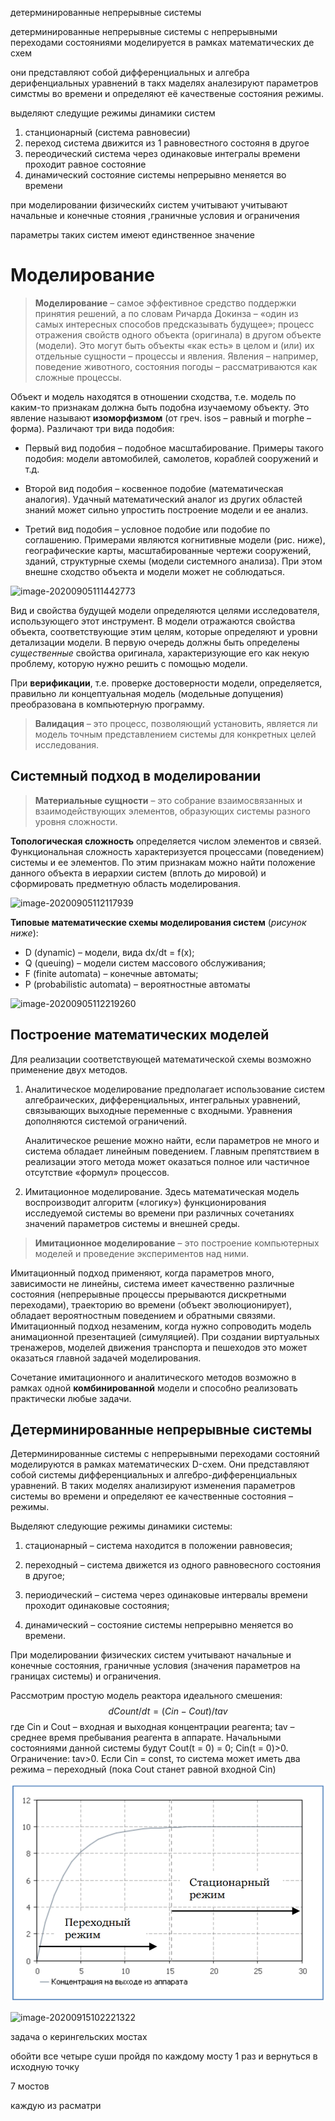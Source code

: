детерминированные непрерывные системы 



детерминированные непрерывные системы с непрерывными переходами состояниями моделируется в рамках математических де схем

они представляют собой дифференциальных и алгебра дерифенциальных уравнений в такх маделях аналезируют параметров симстмы во времени и определяют её качественые состояния  режимы.

выделяют следущие режимы динамики систем 

1. станционарный (система равновесии)
2. переход система движится из 1 равновестного состояня в другое
3. переодический система через одинаковые интегралы времени проходит равное состояние 
4. динамический состояние системы непрерывно меняется во времени

при моделировании физическийх систем учитывают учитывают начальные и конечные стояния ,граничные условия и ограничения 

параметры таких систем  имеют единственное значение 

# Моделирование

> **Моделирование** – самое эффективное средство поддержки принятия решений, а по словам Ричарда Докинза – «один из самых интересных способов предсказывать будущее»; процесс отражения свойств одного объекта (оригинала) в другом объекте (модели). Это могут быть объекты «как есть» в целом и (или) их отдельные сущности – процессы и явления. Явления – например, поведение животного, состояния погоды – рассматриваются как сложные процессы.

Объект и модель находятся в отношении сходства, т.е. модель по каким-то признакам должна быть подобна изучаемому объекту. Это явление называют **изоморфизмом** (от греч. isos – равный и morphe – форма). Различают три вида подобия:

- Первый вид подобия – подобное масштабирование. Примеры такого подобия: модели автомобилей, самолетов, кораблей сооружений и т.д. 

- Второй вид подобия – косвенное подобие (математическая аналогия). Удачный математический аналог из других областей знаний может сильно упростить построение модели и ее анализ. 

- Третий вид подобия – условное подобие или подобие по соглашению. Примерами являются когнитивные модели (рис. ниже), географические карты, масштабированные чертежи сооружений, зданий, структурные схемы (модели системного анализа). При этом внешне сходство объекта и модели может не соблюдаться. 


![image-20200905111442773](C:/Users/OI109-2/Documents/Илья/ИСРПО.assets/image-20200905111442773.png)

Вид и свойства будущей модели определяются целями исследователя, использующего этот инструмент. В модели отражаются свойства объекта, соответствующие этим целям, которые определяют и уровни детализации модели. В первую очередь должны быть определены *существенные* свойства оригинала, характеризующие его как некую проблему, которую нужно решить с помощью модели.

При **верификации**, т.е. проверке достоверности модели, определяется, правильно ли концептуальная модель (модельные допущения) преобразована в компьютерную программу. 

> **Валидация** – это процесс, позволяющий установить, является ли модель точным представлением системы для конкретных целей исследования. 

## Системный подход в моделировании

> **Материальные сущности** – это собрание взаимосвязанных и взаимодействующих элементов, образующих системы разного уровня сложности. 

**Топологическая сложность** определяется числом элементов и связей. Функциональная сложность характеризуется процессами (поведением) системы и ее элементов. По этим признакам можно найти положение данного объекта в иерархии систем (вплоть до мировой) и сформировать предметную область моделирования. 

![image-20200905112117939](C:/Users/OI109-2/Documents/Илья/ИСРПО.assets/image-20200905112117939.png)

 **Типовые математические схемы моделирования систем** (*рисунок ниже*): 

- D (dynamic) – модели, вида dx/dt = f(x); 
- Q (queuing) – модели систем массового обслуживания; 
- F (finite automata) – конечные автоматы; 
- P (probabilistic automata) – вероятностные автоматы

![image-20200905112219260](C:/Users/OI109-2/Documents/Илья/ИСРПО.assets/image-20200905112219260.png)

## Построение математических моделей

Для реализации соответствующей математической схемы возможно применение двух методов. 

1. Аналитическое моделирование предполагает использование систем алгебраических, дифференциальных, интегральных уравнений, связывающих выходные переменные с входными. Уравнения дополняются системой ограничений. 

   Аналитическое решение можно найти, если параметров не много и система обладает линейным поведением. Главным препятствием в реализации этого метода может оказаться полное или частичное отсутствие «формул» процессов. 

2. Имитационное моделирование. Здесь математическая модель воспроизводит алгоритм («логику») функционирования исследуемой системы во времени при различных сочетаниях значений параметров системы и внешней среды. 

> **Имитационное моделирование** – это построение компьютерных моделей и проведение экспериментов над ними.

Имитационный подход применяют, когда параметров много, зависимости не линейны, система имеет качественно различные состояния (непрерывные процессы прерываются дискретными переходами), траекторию во времени (объект эволюционирует), обладает вероятностным поведением и обратными связями. Имитационный подход незаменим, когда нужно сопроводить модель анимационной презентацией (симуляцией). При создании виртуальных тренажеров, моделей движения транспорта и пешеходов это может оказаться главной задачей моделирования. 

Сочетание имитационного и аналитического методов возможно в рамках одной **комбинированной** модели и способно реализовать практически любые задачи.

## Детерминированные непрерывные системы 

Детерминированные системы с непрерывными переходами состояний моделируются в рамках математических D-схем. Они представляют собой системы дифференциальных и алгебро-дифференциальных уравнений. В таких моделях анализируют изменения параметров системы во времени и определяют ее качественные состояния – режимы.

Выделяют следующие режимы динамики системы: 

1) стационарный – система находится в положении равновесия; 

2) переходный – система движется из одного равновесного состояния в другое; 

3) периодический – система через одинаковые интервалы времени проходит одинаковые состояния; 

4) динамический – состояние системы непрерывно меняется во времени. 

При моделировании физических систем учитывают начальные и конечные состояния, граничные условия (значения параметров на границах системы) и ограничения. 

Рассмотрим простую модель реактора идеального смешения:
$$
dCount/dt = (Cin-Cout)/tav
$$
где Cin и Cout – входная и выходная концентрации реагента; tav – среднее время пребывания реагента в аппарате. Начальными состояниями данной системы будут Cout(t = 0) = 0; Cin(t = 0)>0. Ограничение: tav>0. Если Cin = const, то система может иметь два режима – переходный (пока Cout станет равной входной Cin)

![image-20200908112626279](ИСРПО.assets/image-20200908112626279.png)



![image-20200915102221322](C:\Users\OI109-2\AppData\Roaming\Typora\typora-user-images\image-20200915102221322.png)





задача о керингельских мостах

обойти все четыре суши пройдя по каждому мосту 1 раз и вернуться в исходную точку 

7 мостов

каждую из расматри













































